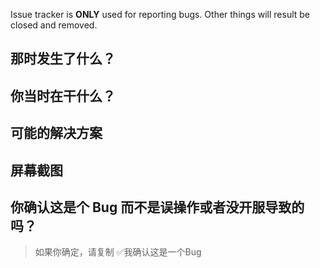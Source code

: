 ﻿---
name: Bug Report
about: 提交一个Bug / Submit a bug
---
Issue tracker is **ONLY** used for reporting bugs. Other things will result be closed and removed.

## 那时发生了什么？

## 你当时在干什么？

## 可能的解决方案

## 屏幕截图

## 你确认这是个 Bug 而不是误操作或者没开服导致的吗？
> 如果你确定，请复制 ✅我确认这是一个Bug